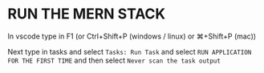 # RUN THE MERN STACK

In vscode type in F1 (or Ctrl+Shift+P (windows / linux) or ⌘+Shift+P (mac))

Next type in tasks and select `Tasks: Run Task` and select `RUN APPLICATION FOR THE FIRST TIME` and then select `Never scan the task output`

